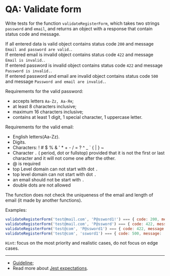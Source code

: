 # QA: Validate form

Write tests for the function `validateRegisterForm`, which takes two strings `password` and `email`, and returns an object with a response that contain status code and message.

If all entered data is valid object contains status code `200` and message `Email and password are valid.`.  
If entered email is invalid object contains status code `422` and message `Email is invalid.`.  
If entered password is invalid object contains status code `422` and message `Password is invalid.`.  
If entered password and email are invalid object contains status code `500` and message `Password and email are invalid.`.  

Requirements for the valid password:

- accepts letters `Aa-Zz, Aa-Яя`;
- at least 8 characters inclusive;
- maximum 16 characters inclusive;
- contains at least 1 digit, 1 special character, 1 uppercase letter.

Requirements for the valid email:

- English letters(Aa-Zz).
- Digits.
- Characters: ! # $ % & ' * + - / = ? ^ _ ` { | } ~
- Character `.` ( period, dot or fullstop) provided that it is not the first or last character and it will not come one after the other.
- @ is required
- top Level domain can not start with dot `.`
- top level domain can not start with dot `.`
- an email should not be start with `.`
- double dots are not allowed

The function does not check the uniqueness of the email and length of email (it made by another functions).  

Examples:

```js
validateRegisterForm('test@mail.com', 'P@ssword1!') === { code: 200, message: 'Email and password are valid.', }
validateRegisterForm('test@mail.com', 'P@ssword') === { code: 422, message: 'Password is invalid.', }
validateRegisterForm('test@com', 'P@ssword1') === { code: 422, message: 'Email is invalid.', }
validateRegisterForm('test@com', 'ssword1') === { code: 500, message: 'Password and email are invalid.', }
```

`Hint`: focus on the most priority and realistic cases, do not focus on edge cases.  

---

- [Guideline](https://github.com/mate-academy/js_task-guideline/blob/master/README.md);
- Read more about [Jest expectations](https://jestjs.io/uk/docs/expect).
